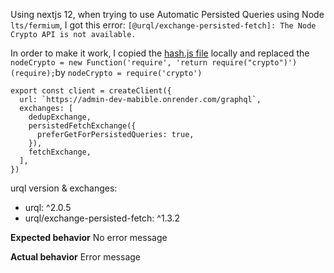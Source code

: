 Using nextjs 12, when trying to use Automatic Persisted Queries using Node `lts/fermium`, I got this error:
`[@urql/exchange-persisted-fetch]: The Node Crypto API is not available.`

In order to make it work, I copied the [hash.js file](https://github.com/FormidableLabs/urql/blob/00ad6421b8f08ce41892b14c91e12464f59d4202/exchanges/persisted-fetch/src/sha256.ts#L42) locally and replaced the `nodeCrypto = new Function('require', 'return require("crypto")')(require);`by `nodeCrypto = require('crypto')`

```
export const client = createClient({
  url: `https://admin-dev-mabible.onrender.com/graphql`,
  exchanges: [
    dedupExchange,
    persistedFetchExchange({
      preferGetForPersistedQueries: true,
    }),
    fetchExchange,
  ],
})
```

urql version & exchanges:

- urql: ^2.0.5
- urql/exchange-persisted-fetch: ^1.3.2


**Expected behavior**
No error message

**Actual behavior**
Error message
